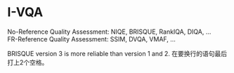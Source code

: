 # I-VQA
No-Reference Quality Assessment: NIQE, BRISQUE, RankIQA, DIQA, ...  
FR-Reference Quality Assessment: SSIM, DVQA, VMAF, ...  

BRISQUE version 3 is more reliable than version 1 and 2.
在要换行的语句最后打上2个空格。
